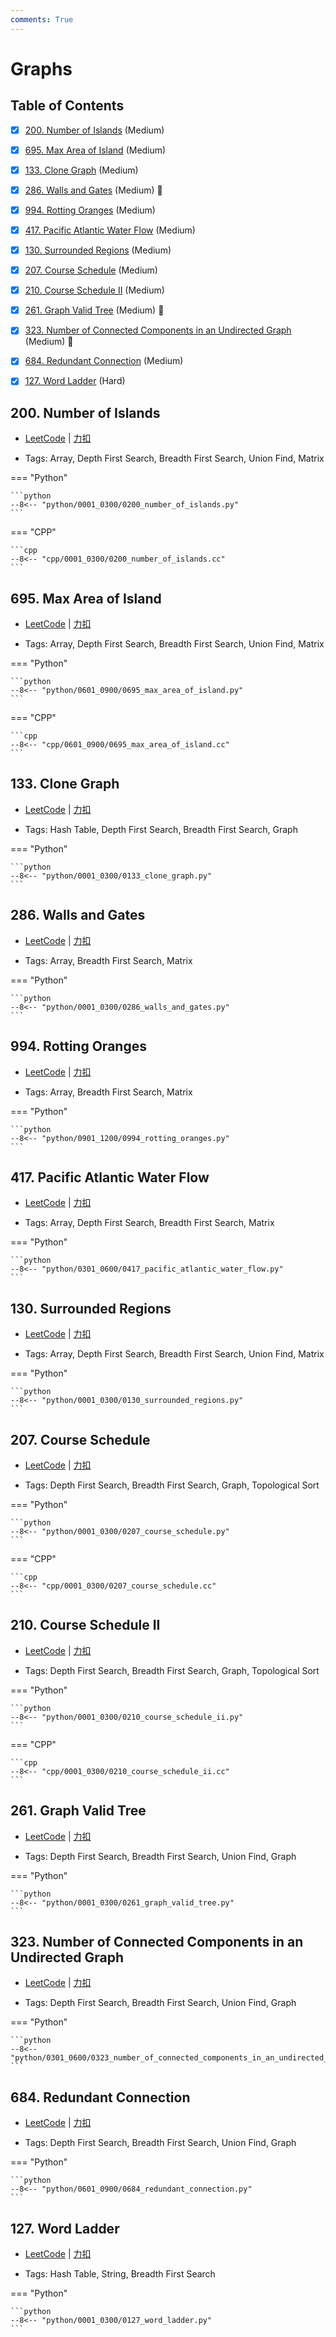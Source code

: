 ```yaml
---
comments: True
---
```


# Graphs

## Table of Contents

- [x] [200. Number of Islands](#200-number-of-islands) (Medium)
- [x] [695. Max Area of Island](#695-max-area-of-island) (Medium)
- [x] [133. Clone Graph](#133-clone-graph) (Medium)
- [x] [286. Walls and Gates](#286-walls-and-gates) (Medium) 👑
- [x] [994. Rotting Oranges](#994-rotting-oranges) (Medium)
- [x] [417. Pacific Atlantic Water Flow](#417-pacific-atlantic-water-flow) (Medium)
- [x] [130. Surrounded Regions](#130-surrounded-regions) (Medium)
- [x] [207. Course Schedule](#207-course-schedule) (Medium)
- [x] [210. Course Schedule II](#210-course-schedule-ii) (Medium)
- [x] [261. Graph Valid Tree](#261-graph-valid-tree) (Medium) 👑
- [x] [323. Number of Connected Components in an Undirected Graph](#323-number-of-connected-components-in-an-undirected-graph) (Medium) 👑
- [x] [684. Redundant Connection](#684-redundant-connection) (Medium)
- [x] [127. Word Ladder](#127-word-ladder) (Hard)


## 200. Number of Islands

-    [LeetCode](https://leetcode.com/problems/number-of-islands/) | [力扣](https://leetcode.cn/problems/number-of-islands/)

-   Tags: Array, Depth First Search, Breadth First Search, Union Find, Matrix

=== "Python"

    ```python
    --8<-- "python/0001_0300/0200_number_of_islands.py"
    ```

=== "CPP"

    ```cpp
    --8<-- "cpp/0001_0300/0200_number_of_islands.cc"
    ```



## 695. Max Area of Island

-    [LeetCode](https://leetcode.com/problems/max-area-of-island/) | [力扣](https://leetcode.cn/problems/max-area-of-island/)

-   Tags: Array, Depth First Search, Breadth First Search, Union Find, Matrix

=== "Python"

    ```python
    --8<-- "python/0601_0900/0695_max_area_of_island.py"
    ```

=== "CPP"

    ```cpp
    --8<-- "cpp/0601_0900/0695_max_area_of_island.cc"
    ```



## 133. Clone Graph

-    [LeetCode](https://leetcode.com/problems/clone-graph/) | [力扣](https://leetcode.cn/problems/clone-graph/)

-   Tags: Hash Table, Depth First Search, Breadth First Search, Graph

=== "Python"

    ```python
    --8<-- "python/0001_0300/0133_clone_graph.py"
    ```



## 286. Walls and Gates

-    [LeetCode](https://leetcode.com/problems/walls-and-gates/) | [力扣](https://leetcode.cn/problems/walls-and-gates/)

-   Tags: Array, Breadth First Search, Matrix

=== "Python"

    ```python
    --8<-- "python/0001_0300/0286_walls_and_gates.py"
    ```



## 994. Rotting Oranges

-    [LeetCode](https://leetcode.com/problems/rotting-oranges/) | [力扣](https://leetcode.cn/problems/rotting-oranges/)

-   Tags: Array, Breadth First Search, Matrix

=== "Python"

    ```python
    --8<-- "python/0901_1200/0994_rotting_oranges.py"
    ```



## 417. Pacific Atlantic Water Flow

-    [LeetCode](https://leetcode.com/problems/pacific-atlantic-water-flow/) | [力扣](https://leetcode.cn/problems/pacific-atlantic-water-flow/)

-   Tags: Array, Depth First Search, Breadth First Search, Matrix

=== "Python"

    ```python
    --8<-- "python/0301_0600/0417_pacific_atlantic_water_flow.py"
    ```



## 130. Surrounded Regions

-    [LeetCode](https://leetcode.com/problems/surrounded-regions/) | [力扣](https://leetcode.cn/problems/surrounded-regions/)

-   Tags: Array, Depth First Search, Breadth First Search, Union Find, Matrix

=== "Python"

    ```python
    --8<-- "python/0001_0300/0130_surrounded_regions.py"
    ```



## 207. Course Schedule

-    [LeetCode](https://leetcode.com/problems/course-schedule/) | [力扣](https://leetcode.cn/problems/course-schedule/)

-   Tags: Depth First Search, Breadth First Search, Graph, Topological Sort

=== "Python"

    ```python
    --8<-- "python/0001_0300/0207_course_schedule.py"
    ```

=== "CPP"

    ```cpp
    --8<-- "cpp/0001_0300/0207_course_schedule.cc"
    ```



## 210. Course Schedule II

-    [LeetCode](https://leetcode.com/problems/course-schedule-ii/) | [力扣](https://leetcode.cn/problems/course-schedule-ii/)

-   Tags: Depth First Search, Breadth First Search, Graph, Topological Sort

=== "Python"

    ```python
    --8<-- "python/0001_0300/0210_course_schedule_ii.py"
    ```

=== "CPP"

    ```cpp
    --8<-- "cpp/0001_0300/0210_course_schedule_ii.cc"
    ```



## 261. Graph Valid Tree

-    [LeetCode](https://leetcode.com/problems/graph-valid-tree/) | [力扣](https://leetcode.cn/problems/graph-valid-tree/)

-   Tags: Depth First Search, Breadth First Search, Union Find, Graph

=== "Python"

    ```python
    --8<-- "python/0001_0300/0261_graph_valid_tree.py"
    ```



## 323. Number of Connected Components in an Undirected Graph

-    [LeetCode](https://leetcode.com/problems/number-of-connected-components-in-an-undirected-graph/) | [力扣](https://leetcode.cn/problems/number-of-connected-components-in-an-undirected-graph/)

-   Tags: Depth First Search, Breadth First Search, Union Find, Graph

=== "Python"

    ```python
    --8<-- "python/0301_0600/0323_number_of_connected_components_in_an_undirected_graph.py"
    ```



## 684. Redundant Connection

-    [LeetCode](https://leetcode.com/problems/redundant-connection/) | [力扣](https://leetcode.cn/problems/redundant-connection/)

-   Tags: Depth First Search, Breadth First Search, Union Find, Graph

=== "Python"

    ```python
    --8<-- "python/0601_0900/0684_redundant_connection.py"
    ```



## 127. Word Ladder

-    [LeetCode](https://leetcode.com/problems/word-ladder/) | [力扣](https://leetcode.cn/problems/word-ladder/)

-   Tags: Hash Table, String, Breadth First Search

=== "Python"

    ```python
    --8<-- "python/0001_0300/0127_word_ladder.py"
    ```
